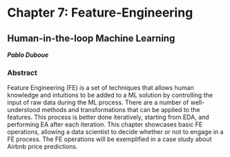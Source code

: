 # Chapter 7: Feature-Engineering
## Human-in-the-loop Machine Learning

***Pablo Duboue***

### Abstract

Feature Engineering (FE) is a set of techniques that allows human knowledge and intuitions to be added to a ML solution by controlling the input of raw data during the ML process. There are a number of well-understood methods and transformations that can be applied to the features. This process is better done iteratively, starting from EDA, and performing EA after each iteration. This chapter showcases basic FE operations, allowing a data scientist to decide whether or not to engage in a FE process. The FE operations will be exemplified in a case study about Airbnb price predictions.
